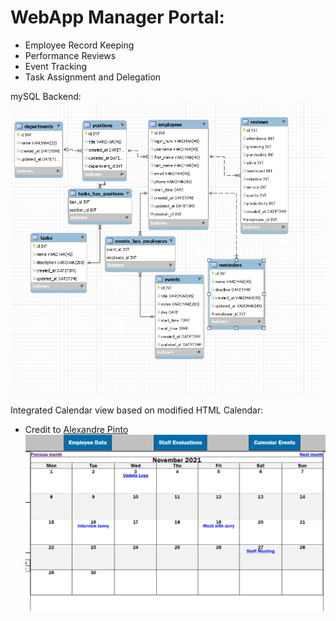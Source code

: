 # WebApp Manager Portal:
 - Employee Record Keeping
 - Performance Reviews
 - Event Tracking
 - Task Assignment and Delegation

mySQL Backend:
![mySQL ERD](images/mySQL_ERD.png)

Integrated Calendar view based on modified HTML Calendar:
- Credit to [Alexandre Pinto](https://alexpnt.github.io/2017/07/15/django-calendar/)
![Calendar view](images/calendarView.png)
